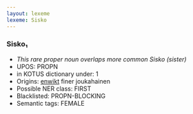 ```yaml
---
layout: lexeme
lexeme: Sisko
---
```


###  Sisko₁

* _This rare proper noun overlaps more common *Sisko* (sister)_
* UPOS:  PROPN
* in KOTUS dictionary under:  1
* Origins: [enwikt](https://en.wiktionary.org/wiki/Sisko) finer joukahainen 
* Possible NER class:  FIRST
* Blacklisted:  PROPN-BLOCKING
* Semantic tags:  FEMALE


